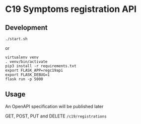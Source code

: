 # C19 Symptoms registration API

## Development
```
./start.sh
```

or

```
virtualenv venv
. venv/bin/activate
pip3 install -r requirements.txt
export FLASK_APP=regc19api
export FLASK_DEBUG=1
flask run -p 5000
```

## Usage

An OpenAPI specification will be published later

GET, POST, PUT and DELETE `/c19/registrations`
